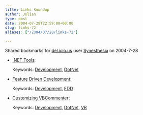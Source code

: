 ```yaml
---
title: Links Roundup
author: Julian
type: post
date: 2004-07-28T22:59:00+00:00
slug: links-72 
aliases: ["/2004/07/28/links-72"]

---
```

Shared bookmarks for [del.icio.us][1] user  [Synesthesia][2] on 2004-7-28

  * [.NET Tools][3]:
   
    Keywords: [Development][4], [DotNet][5]
  * [Feature Driven Development][6]:
   
    Keywords: [Development][4], [FDD][7]
  * [Customizing VBCommenter][8]:
   
    Keywords: [Development][4], [DotNet][5], [VB][9]

 [1]: https://del.icio.us/
 [2]: https://del.icio.us/synesthesia
 [3]: https://msdn.microsoft.com/msdnmag/issues/04/07/MustHaveTools/default.aspx "https://msdn.microsoft.com/msdnmag/issues/04/07/MustHaveTools/default.aspx"
 [4]: https://del.icio.us/synesthesia/Development
 [5]: https://del.icio.us/synesthesia/DotNet
 [6]: https://pcoad.com/download/bookpdfs/jmcuch06.pdf "https://pcoad.com/download/bookpdfs/jmcuch06.pdf"
 [7]: https://del.icio.us/synesthesia/FDD
 [8]: https://www.15seconds.com/issue/040302.htm "https://www.15seconds.com/issue/040302.htm"
 [9]: https://del.icio.us/synesthesia/VB
